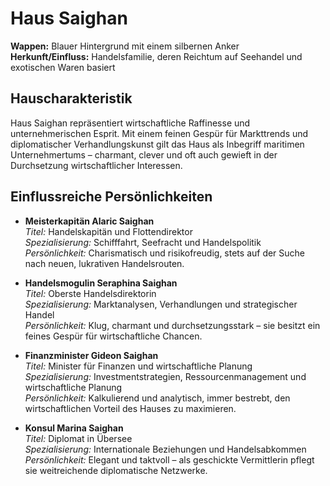 # Haus Saighan

**Wappen:** Blauer Hintergrund mit einem silbernen Anker  
**Herkunft/Einfluss:** Handelsfamilie, deren Reichtum auf Seehandel und exotischen Waren basiert  

## Hauscharakteristik
Haus Saighan repräsentiert wirtschaftliche Raffinesse und unternehmerischen Esprit. Mit einem feinen Gespür für Markttrends und diplomatischer Verhandlungskunst gilt das Haus als Inbegriff maritimen Unternehmertums – charmant, clever und oft auch gewieft in der Durchsetzung wirtschaftlicher Interessen.

## Einflussreiche Persönlichkeiten
- **Meisterkapitän Alaric Saighan**  
  *Titel:* Handelskapitän und Flottendirektor  
  *Spezialisierung:* Schifffahrt, Seefracht und Handelspolitik  
  *Persönlichkeit:* Charismatisch und risikofreudig, stets auf der Suche nach neuen, lukrativen Handelsrouten.

- **Handelsmogulin Seraphina Saighan**  
  *Titel:* Oberste Handelsdirektorin  
  *Spezialisierung:* Marktanalysen, Verhandlungen und strategischer Handel  
  *Persönlichkeit:* Klug, charmant und durchsetzungsstark – sie besitzt ein feines Gespür für wirtschaftliche Chancen.

- **Finanzminister Gideon Saighan**  
  *Titel:* Minister für Finanzen und wirtschaftliche Planung  
  *Spezialisierung:* Investmentstrategien, Ressourcenmanagement und wirtschaftliche Planung  
  *Persönlichkeit:* Kalkulierend und analytisch, immer bestrebt, den wirtschaftlichen Vorteil des Hauses zu maximieren.

- **Konsul Marina Saighan**  
  *Titel:* Diplomat in Übersee  
  *Spezialisierung:* Internationale Beziehungen und Handelsabkommen  
  *Persönlichkeit:* Elegant und taktvoll – als geschickte Vermittlerin pflegt sie weitreichende diplomatische Netzwerke.
